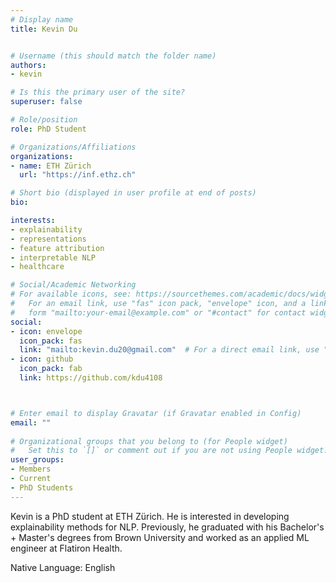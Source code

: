 ```yaml
---
# Display name
title: Kevin Du


# Username (this should match the folder name)
authors:
- kevin

# Is this the primary user of the site?
superuser: false

# Role/position
role: PhD Student

# Organizations/Affiliations
organizations:
- name: ETH Zürich
  url: "https://inf.ethz.ch"

# Short bio (displayed in user profile at end of posts)
bio: 

interests:
- explainability
- representations
- feature attribution
- interpretable NLP
- healthcare

# Social/Academic Networking
# For available icons, see: https://sourcethemes.com/academic/docs/widgets/#icons
#   For an email link, use "fas" icon pack, "envelope" icon, and a link in the
#   form "mailto:your-email@example.com" or "#contact" for contact widget.
social:
- icon: envelope
  icon_pack: fas
  link: "mailto:kevin.du20@gmail.com"  # For a direct email link, use "mailto:test@example.org".
- icon: github
  icon_pack: fab
  link: https://github.com/kdu4108



# Enter email to display Gravatar (if Gravatar enabled in Config)
email: ""
  
# Organizational groups that you belong to (for People widget)
#   Set this to `[]` or comment out if you are not using People widget.  
user_groups:
- Members
- Current
- PhD Students
---
```

Kevin is a PhD student at ETH Zürich. He is interested in developing explainability methods for NLP. Previously, he graduated with his Bachelor's + Master's degrees from Brown University and worked as an applied ML engineer at Flatiron Health.  

Native Language: English
